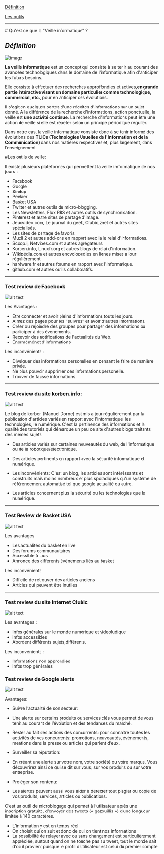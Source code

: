 [Définition](#Définition)

[Les outils](#outils)

---

<a name="Définition">
# Qu'est ce que la "Veille informatique" ?

## *Définition*

![image](https://www.camilleroux.com/wp-content/uploads/2009/09/3602683294_4c9c688bbc-300x300.jpg)

**La veille informatique** est un concept qui consiste à se tenir au courant des avancées technologiques dans le domaine de
l'informatique afin d'anticiper les futurs besoins.

Elle consiste à effectuer des recherches approffondies et actives,**en grande partie intéractive visant un domaine particulier
comme  technologique, commercial, etc.**, pour en anticiper ces évolutions.

Il s'agit en quelques sortes d'une récoltes d'informations sur un sujet donné. A la différence de la recherche d'informations,
action ponctuelle, la veille est **une activité continue**.
La recherche d'informations peut être une action de veille si elle est répeter selon un principe périodique régulier.

Dans notre cas, la veille informatique consiste donc à se tenir informé des évolutions des **TUICs (Technologies Usuelles de
l'Information et de la Communication)** dans nos matières respectives et, plus largement, dans l’enseignement.

<a name="outils">
#Les outils de veille:

Il existe plusieurs plateformes qui permettent la veille imformatique de nos jours :
+ Facebook
+ Google
+ Sindup 
+ Peekier
+ Basket USA 
+ Twitter et autres outils de micro-blogging.
+ Les Newsletters, Flux RRS et autres outils de synchronisation.
+ Pinterest et autre sites de partage d'image.
+ Jeuxvideo.com, Le journal du geek, Clubic,znet et autres sites spécialisés.
+ Les sites de partage de favoris 
+ Muzli 2 et autres add-ons en rapport avec la le relai d'informations. 
+ Scoop.i, Netvibes.com et autres agrégateurs.
+ Korben.info, Linuxfr.org et autres blogs de relai d'information.
+ Wikipédia.com et autres encyclopédies en lignes mises a jour régulièrement.
+ hardware.fr et autres forums en rapport avec l'informatique.
+ github.com et autres outils collaboratifs.

---

### Test review de Facebook

![alt text](https://crunchbase-production-res.cloudinary.com/image/upload/c_pad,h_140,w_140/v1408491700/ypqf483smhnqo0rh6mff.png)

Les Avantages :

+ Etre connecter et avoir pleins d'imformations touts les jours.
+ Aimez des pages pour les "suivres" et avoir d'autres informations.
+ Créer ou rejoindre des groupes pour partager des informations ou participer à des évenements.
+ Recevoir des notifications de l'actualités du Web.
+ Énorméménet d'informations

Les inconvénients :

+ Divulguer des informations personelles en pensant le faire de manière privée.
+ Ne plus pouvoir supprimer ces informations personelle.
+ Trouver de fausse informations.

---

### Test review du site korben.info:

![alt text](http://korben.info/wp-content/themes/korben2013/hab/logo.png)

Le blog de korben (Manuel Dorne) est mis a jour régulièrement par la publication d'articles variés en rapport avec l'informatique, 
les technologies, le numérique. C'est la pertinence des informations et la qualité des tutoriels qui démarque un peu ce site d'autres blogs
traitants des memes sujets.

+ Des articles variés sur certaines nouveautés du web, de l'informatique ou de la robotique/électronique.
+ Des articles pertinents en rapport avec la sécurité informatique et numérique.

+ Les inconvénients: C'est un blog, les articles sont intéréssants et construits mais moins nombreux et plus sporadiques qu'un système
 de référencement automatisé tel que google actualité ou autre.
+ Les articles concernent plus la sécurité ou les technologies que le numérique.

---

### Test Review de Basket USA

![alt text](http://basketball.usjoigny.com/sites/basketball.usjoigny.com/files/images/2014/39/27-9-14_basketusa_usjbasket.jpg)

Les avantages

+ Les actualités du basket en live
+ Des forums communautaires
+ Accessible à tous
+ Annonce des differents évènements liés au basket

Les inconvénients
+ Difficile de retrouver des articles anciens
+ Articles qui peuvent être inutiles

---

  
### Test review du site internet Clubic

![alt text](http://img.clubic.com/04306714-photo-clubic-logo-iphone-android-app-mikeklo.jpg)

Les avantages : 
+ Infos générales sur le monde numérique et videoludique
+ infos accessibles
+ Abordent différents sujets,différents.

Les inconvénients : 
+ Informations non approndies
+ infos trop générales
 
 
### Test review de Google alerts

![alt text](https://s3.amazonaws.com/images.seroundtable.com/google-alerts-1362748933.png)

Avantages:

+ Suivre l’actualité de son secteur: 
+ Une alerte sur certains produits ou services clés vous permet de vous tenir au courant de l’évolution et des tendances du marché.
+ Rester au fait des actions des concurrents: pour connaître toutes les activités de vos concurrents: promotions,  nouveautés,  événements, mentions dans la presse ou articles qui parlent d’eux.
+ Surveiller  sa réputation:
+ En créant une alerte sur votre nom, votre société ou votre marque.  Vous découvrirez ainsi ce qui se dit sur vous, sur vos produits ou   sur votre entreprise.

+ Protéger son contenu:
+ Les alertes peuvent aussi vous aider à détecter tout plagiat ou copie de vos produits, services, articles ou publications.


C’est un outil de microblogage qui permet à l’utilisateur après une inscription gratuite, d’envoyer des tweets (« gazouillis ») d’une longueur limitée à 140 caractères.

+ L’information y est en temps réel
+ On choisit qui on suit et donc de qui on tient nos informations
+ La possibilité de relayer avec ou sans changement est particulièrement appréciée, surtout quand on ne touche pas au tweet, tout le       monde sait d’où il provient puisque le profil d’utilisateur est celui du premier compte
 
